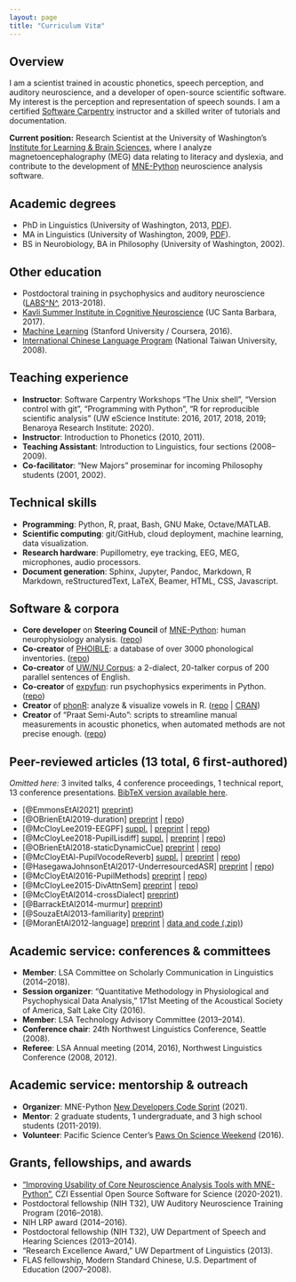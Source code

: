 ```yaml
---
layout: page
title: "Curriculum Vitæ"
---
```


## Overview
I am a scientist trained in acoustic phonetics, speech perception, and auditory neuroscience, and a developer of open-source scientific software. My interest is the perception and representation of speech sounds. I am a certified [Software Carpentry](https://software-carpentry.org/team/) instructor and a skilled writer of tutorials and documentation.

**Current position:** Research Scientist at the University of Washington’s [Institute for Learning & Brain Sciences](https://ilabs.washington.edu/), where I analyze magnetoencephalography (MEG) data relating to literacy and dyslexia, and contribute to the development of [MNE-Python](https://mne.tools/dev/index.html) neuroscience analysis software.


## Academic degrees
- PhD in Linguistics (University of Washington, 2013, [PDF](https://hdl.handle.net/1773/23472)).
- MA in Linguistics (University of Washington, 2009, [PDF](https://hdl.handle.net/1773/24799)).
- BS in Neurobiology, BA in Philosophy (University of Washington, 2002).


## Other education
- Postdoctoral training in psychophysics and auditory neuroscience ([LABS^N^](https://depts.washington.edu/labsn/), 2013-2018).
- [Kavli Summer Institute in Cognitive Neuroscience](https://sicn.cmb.ucdavis.edu/) (UC Santa Barbara, 2017).
- [Machine Learning](https://www.coursera.org/account/accomplishments/records/FY94856VBP3Q) (Stanford University / Coursera, 2016).
- [International Chinese Language Program](https://iclp.ntu.edu.tw/) (National Taiwan University, 2008).


## Teaching experience

- **Instructor**: Software Carpentry Workshops “The Unix shell”, “Version control with git”, “Programming with Python”, “R for reproducible scientific analysis” (UW eScience Institute: 2016, 2017, 2018, 2019; Benaroya Research Institute: 2020).
- **Instructor**: Introduction to Phonetics (2010, 2011).
- **Teaching Assistant**: Introduction to Linguistics, four sections (2008–2009).
- **Co-facilitator**: “New Majors” proseminar for incoming Philosophy students (2001, 2002).

## Technical skills
- **Programming**: Python, R, praat, Bash, GNU Make, Octave/MATLAB.
- **Scientific computing**: git/GitHub, cloud deployment, machine learning, data visualization.
- **Research hardware**: Pupillometry, eye tracking, EEG, MEG, microphones, audio processors.
- **Document generation**: Sphinx, Jupyter, Pandoc, Markdown, R Markdown, reStructuredText, LaTeX, Beamer, HTML, CSS, Javascript.


## Software & corpora
- **Core developer** on **Steering Council** of [MNE-Python](https://mne.tools): human neurophysiology analysis. ([repo](https://github.com/mne-tools/mne-python))
- **Co-creator** of [PHOIBLE](https://phoible.org/): a database of over 3000 phonological inventories. ([repo](https://github.com/phoible/dev))
- **Co-creator** of [UW/NU Corpus](https://depts.washington.edu/phonlab/projects/uwnu.php): a 2-dialect, 20-talker corpus of 200 parallel sentences of English.
- **Co-creator** of [expyfun](https://labsn.github.io/expyfun/): run psychophysics experiments in Python. ([repo](https://github.com/LABSN/expyfun))
- **Creator** of [phonR](https://drammock.github.io/phonR/): analyze & visualize vowels in R. ([repo](https://github.com/drammock/phonR) \| [CRAN](https://cran.r-project.org/package=phonR))
- **Creator** of “Praat Semi-Auto”: scripts to streamline manual measurements in acoustic phonetics, when automated methods are not precise enough. ([repo](https://github.com/drammock/praat-semiauto/))


## Peer-reviewed articles (13 total, 6 first-authored)

*Omitted here:* 3 invited talks, 4 conference proceedings, 1 technical report, 13 conference presentations.
[BibTeX version available here](../bib/McCloy_CV.bib).

- [@EmmonsEtAl2021] [preprint](https://dan.mccloy.info/pubs/EmmonsEtAl2021_AudAttnASD.pdf))
- [@OBrienEtAl2019-duration] [preprint](https://psyarxiv.com/urd7w) \| [repo](https://github.com/YeatmanLab/Parametric_speech_public))
- [@McCloyLee2019-EEGPF] [suppl.](https://www.tandfonline.com/doi/suppl/10.1080/23273798.2019.1569246) \| [preprint](https://dx.doi.org/10.17605/osf.io/f3mwp) \| [repo](https://github.com/LABSN-pubs/2018-lcn-eeg-phonological-features))
- [@McCloyLee2018-PupilLisdiff] [suppl.](../pubs/McCloyEtAl2018_PupillometryListeningDifficultyAttentionSwitching_supplement.pdf) \| [preprint](https://psyarxiv.com/2ubyj/) \| [repo](https://github.com/LABSN-pubs/2018-pupil-lisdiff))
- [@OBrienEtAl2018-staticDynamicCue] [preprint](https://www.biorxiv.org/content/early/2018/04/22/305748) \| [repo](https://github.com/YeatmanLab/Speech_contrasts_public))
- [@McCloyEtAl-PupilVocodeReverb] [suppl.](../pubs/McCloyEtAl2017_PupillometryAttnSwitching_supplement.pdf) \| [preprint](../pubs/McCloyEtAl2017_PupillometryAttnSwitching_preprint.pdf) \| [repo](https://github.com/LABSN-pubs/2017-JASA-pupil-attn-switch))
- [@HasegawaJohnsonEtAl2017-UnderresourcedASR] [preprint](../pubs/HasegawaJohnsonEtAl2017_UnderresourcedASR.pdf) \| [repo](https://github.com/ws15code/prob-trans))
- [@McCloyEtAl2016-PupilMethods] [preprint](../pubs/McCloyEtAl2016_PupillometryDeconvolution_preprint.pdf) \| [repo](https://github.com/LABSN-pubs/2016-JASA-pupil-deconv-methods))
- [@McCloyLee2015-DivAttnSem] [preprint](../pubs/McCloyLee2015_DividedAttentionSemanticPhonetic_prepub.pdf) \| [repo](https://github.com/LABSN-pubs/2015-JASA-divided-attn-phonetic-semantic))
- [@McCloyEtAl2014-crossDialect] [preprint](../pubs/McCloyEtAl_CrossDialectIntelligibility.pdf))
- [@BarrackEtAl2014-murmur] [preprint](../pubs/BarrackEtAl2014_PIEmurmur.pdf))
- [@SouzaEtAl2013-familiarity] [preprint](../pubs/SouzaEtAl2013_FamiliarTalkerPrepub.pdf))
- [@MoranEtAl2012-language] [preprint](https://hdl.handle.net/1773/25269) \| [data and code (.zip)](../pubs/MoranMcCloyWright2012-DataAndScript.zip))


## Academic service: conferences & committees
- **Member**: LSA Committee on Scholarly Communication in Linguistics (2014–2018).
- **Session organizer**: “Quantitative Methodology in Physiological and Psychophysical Data Analysis,” 171st Meeting of the Acoustical Society of America, Salt Lake City (2016).
- **Member**: LSA Technology Advisory Committee (2013–2014).
- **Conference chair**: 24th Northwest Linguistics Conference, Seattle (2008).
- **Referee**: LSA Annual meeting (2014, 2016), Northwest Linguistics Conference (2008, 2012).


<!--
## Academic service: journal reviews
_The Journal of the Acoustical Society of America_ (5), _JASA Express Letters_ (3), _Phonology_ (3), _Nature_ (1), _Journal of Phonetics_ (1), _Psychophysiology_ (1), _Linguistics Vanguard_ (1), _Journal of Speech, Language, and Hearing Research_ (1), _UW Working Papers in Linguistics_ (2).
-->


## Academic service: mentorship & outreach
- **Organizer**: MNE-Python [New Developers Code Sprint](https://github.com/mne-tools/mne-python/projects/6) (2021).
- **Mentor**: 2 graduate students, 1 undergraduate, and 3 high school students (2011-2019).
- **Volunteer**: Pacific Science Center’s [Paws On Science Weekend](https://www.pacificsciencecenter.org/paws-on-science-husky-weekend/) (2016).


## Grants, fellowships, and awards
- [“Improving Usability of Core Neuroscience Analysis Tools with MNE-Python”](https://chanzuckerberg.com/eoss/proposals/improving-usability-of-core-neuroscience-analysis-tools-with-mne-python/), CZI Essential Open Source Software for Science (2020-2021).
- Postdoctoral fellowship (NIH T32), UW Auditory Neuroscience Training Program (2016–2018).
- NIH LRP award (2014–2016).
- Postdoctoral fellowship (NIH T32), UW Department of Speech and Hearing Sciences (2013–2014).
- “Research Excellence Award,” UW Department of Linguistics (2013).
- FLAS fellowship, Modern Standard Chinese, U.S. Department of Education (2007–2008).

<!--
## Professional and scholarly affiliations
International Phonetic Association (2014–present), Acoustical Society of America (2011–present), Linguistic Society of America (2009–present), Association for Research in Otolaryngology (2014–2018), _Phi Beta Kappa_ (2002–present).
-->

<!--
## Languages
English (native), Modern Standard Chinese (intermediate), Spanish (reading knowledge).
-->
